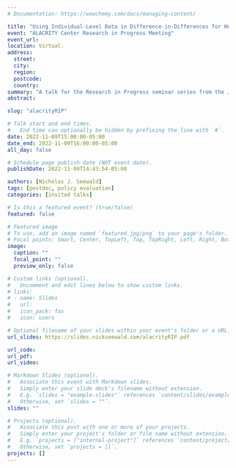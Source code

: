 ```yaml
---
# Documentation: https://wowchemy.com/docs/managing-content/

title: "Using Individual-Level Data in Difference-in-Differences for Health Policy and Service Evaluation"
event: "ALACRITY Center Research in Progress Meeting"
event_url:
location: Virtual.
address:
  street:
  city:
  region:
  postcode:
  country:
summary: "A talk for the Research in Progress seminar series from the Johns Hopkins ALACRITY Center for Health and Longeivty in Mental Illness. I provide an overview of difference-in-differences (DiD), highlight a challenge (and solution) that arises when using individual-level data in DiD analyses, and offer guidance on when and how individual-level data is useful."
abstract:

slug: "alacrityRIP"

# Talk start and end times.
#   End time can optionally be hidden by prefixing the line with `#`.
date: 2022-11-09T15:00:00-05:00
date_end: 2022-11-09T16:00:00-05:00
all_day: false

# Schedule page publish date (NOT event date).
publishDate: 2022-11-09T14:43:54-05:00

authors: [Nicholas J. Seewald]
tags: [postdoc, policy evaluation]
categories: [invited talks]

# Is this a featured event? (true/false)
featured: false

# Featured image
# To use, add an image named `featured.jpg/png` to your page's folder. 
# Focal points: Smart, Center, TopLeft, Top, TopRight, Left, Right, BottomLeft, Bottom, BottomRight.
image:
  caption: ""
  focal_point: ""
  preview_only: false

# Custom links (optional).
#   Uncomment and edit lines below to show custom links.
# links:
# - name: Slides
#   url: 
#   icon_pack: fas
#   icon: users

# Optional filename of your slides within your event's folder or a URL.
url_slides: https://slides.nickseewald.com/alacrityRIP.pdf

url_code:
url_pdf:
url_video:

# Markdown Slides (optional).
#   Associate this event with Markdown slides.
#   Simply enter your slide deck's filename without extension.
#   E.g. `slides = "example-slides"` references `content/slides/example-slides.md`.
#   Otherwise, set `slides = ""`.
slides: ""

# Projects (optional).
#   Associate this post with one or more of your projects.
#   Simply enter your project's folder or file name without extension.
#   E.g. `projects = ["internal-project"]` references `content/project/deep-learning/index.md`.
#   Otherwise, set `projects = []`.
projects: []
---
```

